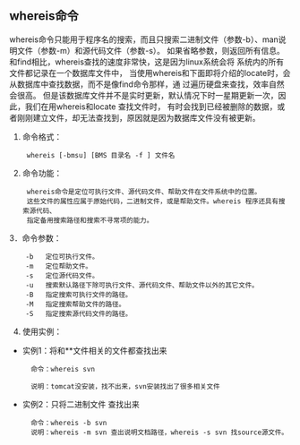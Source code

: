 ## whereis命令
whereis命令只能用于程序名的搜索，而且只搜索二进制文件（参数-b）、man说明文件（参数-m）和源代码文件（参数-s）。
如果省略参数，则返回所有信息。
和find相比，whereis查找的速度非常快，这是因为linux系统会将 系统内的所有文件都记录在一个数据库文件中，
当使用whereis和下面即将介绍的locate时，会从数据库中查找数据，而不是像find命令那样，通 过遍历硬盘来查找，效率自然会很高。
但是该数据库文件并不是实时更新，默认情况下时一星期更新一次，因此，我们在用whereis和locate 查找文件时，
有时会找到已经被删除的数据，或者刚刚建立文件，却无法查找到，原因就是因为数据库文件没有被更新。

1. 命令格式：

        whereis [-bmsu] [BMS 目录名 -f ] 文件名
2. 命令功能：

        whereis命令是定位可执行文件、源代码文件、帮助文件在文件系统中的位置。
        这些文件的属性应属于原始代码，二进制文件，或是帮助文件。whereis 程序还具有搜索源代码、
        指定备用搜索路径和搜索不寻常项的能力。
3．命令参数：

        -b   定位可执行文件。
        -m   定位帮助文件。
        -s   定位源代码文件。
        -u   搜索默认路径下除可执行文件、源代码文件、帮助文件以外的其它文件。
        -B   指定搜索可执行文件的路径。
        -M   指定搜索帮助文件的路径。
        -S   指定搜索源代码文件的路径。
4. 使用实例：

* 实例1：将和**文件相关的文件都查找出来

        命令：whereis svn

        说明：tomcat没安装，找不出来，svn安装找出了很多相关文件
* 实例2：只将二进制文件 查找出来

        命令：whereis -b svn
        说明：whereis -m svn 查出说明文档路径，whereis -s svn 找source源文件。
